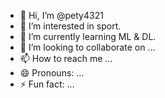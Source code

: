 - 👋 Hi, I’m @pety4321
- 👀 I’m interested in sport.
- 🌱 I’m currently learning ML & DL.
- 💞️ I’m looking to collaborate on ...
- 📫 How to reach me ...
- 😄 Pronouns: ...
- ⚡ Fun fact: ...

<!---
pety4321/pety4321 is a ✨ special ✨ repository because its `README.md` (this file) appears on your GitHub profile.
You can click the Preview link to take a look at your changes.
--->
